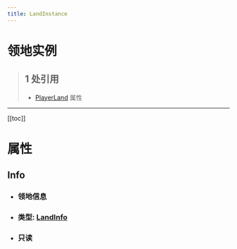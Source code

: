```yaml
---
title: LandInstance
---
```


# 领地实例

> ## 1 处引用
> - [PlayerLand](../types/PlayerLand.md#OwnedLands) 属性
---

[[toc]]

# 属性
## Info
- ### 领地信息
- ### 类型: [LandInfo](../types/LandInfo.md)
- ### 只读